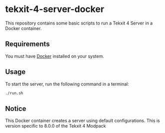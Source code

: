 # tekxit-4-server-docker

This repository contains some basic scripts to run a Tekxit 4 Server in a
Docker container.

## Requirements

You must have [Docker](https://docs.docker.com/get-docker/) installed on your
system.

## Usage

To start the server, run the following command in a terminal:

```sh
./run.sh
```

## Notice

This Docker container creates a server using default configurations.
This is version specific to 8.0.0 of the Tekxit 4 Modpack
